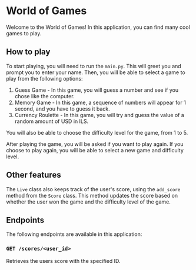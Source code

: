 # World of Games

Welcome to the World of Games! In this application, you can find many cool games to play. 

## How to play

To start playing, you will need to run the `main.py`. This will greet you and prompt you to enter your name. Then, you will be able to select a game to play from the following options:

1. Guess Game - In this game, you will guess a number and see if you chose like the computer.
2. Memory Game - In this game, a sequence of numbers will appear for 1 second, and you have to guess it back.
3. Currency Roulette - In this game, you will try and guess the value of a random amount of USD in ILS.

You will also be able to choose the difficulty level for the game, from 1 to 5.

After playing the game, you will be asked if you want to play again. If you choose to play again, you will be able to select a new game and difficulty level.

## Other features

The `Live` class also keeps track of the user's score, using the `add_score` method from the `Score` class. This method updates the score based on whether the user won the game and the difficulty level of the game.

## Endpoints

The following endpoints are available in this application:

### `GET /scores/<user_id>`

Retrieves the users score with the specified ID.